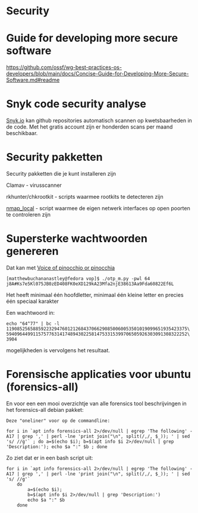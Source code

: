 # Security 

# Guide for developing more secure software

<a href="https://github.com/ossf/wg-best-practices-os-developers/blob/main/docs/Concise-Guide-for-Developing-More-Secure-Software.md#readme">https://github.com/ossf/wg-best-practices-os-developers/blob/main/docs/Concise-Guide-for-Developing-More-Secure-Software.md#readme</a>

# Snyk code security analyse

<a href="https://snyk.io/">Snyk.io</a> kan github repositories automatisch scannen op kwetsbaarheden in de code. Met het gratis account zijn er honderden scans per maand beschikbaar.


# Security pakketten
Security pakketten die je kunt installeren zijn

Clamav - virusscanner 

rkhunter/chkrootkit - scripts waarmee rootkits te detecteren zijn

<a href="https://github.com/MatthewBuchananAstley/nmap_local">nmap_local</a> - script waarmee de eigen netwerk interfaces op open poorten te controleren zijn

# Supersterke wachtwoorden genereren

Dat kan met <a href="https://github.com/MatthewBuchananAstley/vop">Voice of pinocchio or pinocchia</a>

    [matthewbuchananastley@fedora vop]$ ./otp_m.py -pwl 64 
    j8A#Ks7e5Kl075JB0zED408FK0eXD129kA23Mfa2njE38613Aa9Fda60822Ef6L

Het heeft minimaal één hoofdletter, minimaal één kleine letter en precies één speciaal karakter

Een wachtwoord in:

    echo "64^77" | bc -l
    11908525658859223294760121268437066290850060053501019099651935423375\
    59409644991157577631417489430225814753315399706505926303091308322252\
    3904

mogelijkheden is vervolgens het resultaat.


# Forensische applicaties voor ubuntu (forensics-all)

En voor een een mooi overzichtje van alle forensics tool beschrijvingen in het forensics-all debian pakket:

    Deze "oneliner" voor op de commandline:

    for i in `apt info forensics-all 2>/dev/null | egrep 'The following' -A17 | grep ',' | perl -lne 'print join("\n", split(/,/, $_)); ' | sed 's/ //g'` ; do a=$(echo $i); b=$(apt info $i 2>/dev/null | grep 'Description:'); echo $a ":" $b ; done   


Zo ziet dat er in een bash script uit:

    for i in `apt info forensics-all 2>/dev/null | egrep 'The following' -A17 | grep ',' | perl -lne 'print join("\n", split(/,/, $_)); ' | sed 's/ //g'` 
        do 
            a=$(echo $i); 
            b=$(apt info $i 2>/dev/null | grep 'Description:')
            echo $a ":" $b 
        done


